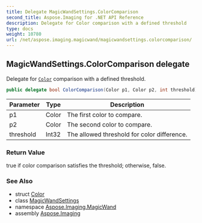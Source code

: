 ```yaml
---
title: Delegate MagicWandSettings.ColorComparison
second_title: Aspose.Imaging for .NET API Reference
description: Delegate for Color comparison with a defined threshold
type: docs
weight: 10780
url: /net/aspose.imaging.magicwand/magicwandsettings.colorcomparison/
---
```

## MagicWandSettings.ColorComparison delegate

Delegate for [`Color`](../../aspose.imaging/color/) comparison with a defined threshold.

```csharp
public delegate bool ColorComparison(Color p1, Color p2, int threshold);
```

| Parameter | Type | Description |
| --- | --- | --- |
| p1 | Color | The first color to compare. |
| p2 | Color | The second color to compare. |
| threshold | Int32 | The allowed threshold for color difference. |

### Return Value

true if color comparison satisfies the threshold; otherwise, false.

### See Also

* struct [Color](../../aspose.imaging/color/)
* class [MagicWandSettings](../magicwandsettings/)
* namespace [Aspose.Imaging.MagicWand](../../aspose.imaging.magicwand/)
* assembly [Aspose.Imaging](../../)


